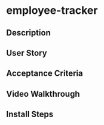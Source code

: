 # employee-tracker

## Description

## User Story

## Acceptance Criteria

## Video Walkthrough

## Install Steps